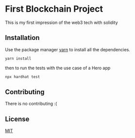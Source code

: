 # First Blockchain Project

This is my first impression of the web3 tech with solidity

## Installation

Use the package manager [yarn](https://yarnpkg.com/) to install all the dependencies.

```bash
yarn install
```
then to run the tests with the use case of a Hero app

```bash
npx hardhat test
```


## Contributing
There is no contributing :(

## License
[MIT](https://choosealicense.com/licenses/mit/)

